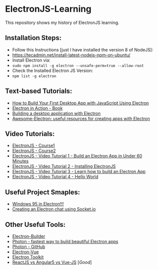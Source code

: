 # ElectronJS-Learning
This repository shows my history of ElectronJS learning.

## Installation Steps:
- Follow this Instructions [just I have installed the version 8 of NodeJS]:
- https://tecadmin.net/install-latest-nodejs-npm-on-ubuntu/
- Install Electron via:
- `sudo npm install -g electron --unsafe-perm=true --allow-root`
- Check the Installed Electron JS Version:
- `npm list -g electron`

## Text-based Tutorials: 
- [How to Build Your First Desktop App with JavaScript Using Electron](https://medium.freecodecamp.org/how-to-build-your-first-app-with-electron-41ebdb796930)
- [Electron in Action - Book](https://www.manning.com/books/electron-in-action)
- [Building a desktop application with Electron](https://medium.com/developers-writing/building-a-desktop-application-with-electron-204203eeb658)
- [Awesome-Electron: useful resources for creating apps with Electron](https://github.com/sindresorhus/awesome-electron)  

## Video Tutorials:
- [ElectronJS - Course1](https://www.youtube.com/playlist?list=PLYxzS__5yYQmocPoLUiEAfD1cJNjhdQar)
- [ElectronJS - Course2](https://www.youtube.com/playlist?list=PLC3y8-rFHvwiCJD3WrAFUrIMkGVDE0uqW)
- [ElectronJS - Video Tutorial 1 - Build an Electron App in Under 60 Minutes](https://www.youtube.com/watch?v=kN1Czs0m1SU)  
- [ElectronJS - Video Tutorial 2 - Installing ElectronJS](https://www.youtube.com/watch?v=5NQ-NbjLLMw)  
- [ElectronJS - Video Tutorial 3 - Learn how to build an Electron App](https://www.youtube.com/watch?v=CDXKMD1KkkA)
- [ElectronJS - Video Tutorial 4 - Hello World](https://www.youtube.com/watch?v=RL305ldfzm8)  

## Useful Project Smaples:
- [Windows 95 in Electron!!!](https://github.com/felixrieseberg/windows95)
- [Creating an Electron chat using Socket.io](http://luiseduardobrito.com/blog/creating-electron-chat-using-socket-io)

## Other Useful Tools:
- [Electron-Builder](https://github.com/electron-userland/electron-builder)
- [Photon - fastest way to build beautiful Electron apps](http://photonkit.com/) 
- [Photon - GitHub](https://github.com/connors/photon)  
- [Electron-Vue](https://github.com/SimulatedGREG/electron-vue)
- [Electron Toolkit](https://github.com/PhilippLgh/electron-toolkit)
- [ReactJS vs Angular5 vs Vue-JS](https://medium.com/@TechMagic/reactjs-vs-angular5-vs-vue-js-what-to-choose-in-2018-b91e028fa91d) [_Good_]

